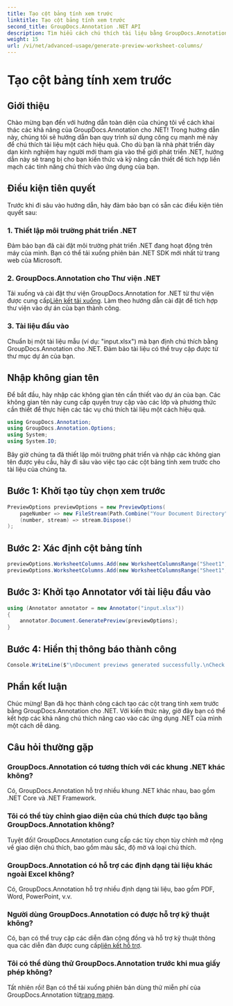 ```yaml
---
title: Tạo cột bảng tính xem trước
linktitle: Tạo cột bảng tính xem trước
second_title: GroupDocs.Annotation .NET API
description: Tìm hiểu cách chú thích tài liệu bằng GroupDocs.Annotation cho .NET. Hướng dẫn từng bước dành cho nhà phát triển .NET. Tăng cường các ứng dụng của bạn.
weight: 15
url: /vi/net/advanced-usage/generate-preview-worksheet-columns/
---
```


# Tạo cột bảng tính xem trước

## Giới thiệu
Chào mừng bạn đến với hướng dẫn toàn diện của chúng tôi về cách khai thác các khả năng của GroupDocs.Annotation cho .NET! Trong hướng dẫn này, chúng tôi sẽ hướng dẫn bạn quy trình sử dụng công cụ mạnh mẽ này để chú thích tài liệu một cách hiệu quả. Cho dù bạn là nhà phát triển dày dạn kinh nghiệm hay người mới tham gia vào thế giới phát triển .NET, hướng dẫn này sẽ trang bị cho bạn kiến thức và kỹ năng cần thiết để tích hợp liền mạch các tính năng chú thích vào ứng dụng của bạn.
## Điều kiện tiên quyết
Trước khi đi sâu vào hướng dẫn, hãy đảm bảo bạn có sẵn các điều kiện tiên quyết sau:
### 1. Thiết lập môi trường phát triển .NET
Đảm bảo bạn đã cài đặt môi trường phát triển .NET đang hoạt động trên máy của mình. Bạn có thể tải xuống phiên bản .NET SDK mới nhất từ trang web của Microsoft.
### 2. GroupDocs.Annotation cho Thư viện .NET
 Tải xuống và cài đặt thư viện GroupDocs.Annotation for .NET từ thư viện được cung cấp[Liên kết tải xuống](https://releases.groupdocs.com/annotation/net/). Làm theo hướng dẫn cài đặt để tích hợp thư viện vào dự án của bạn thành công.
### 3. Tài liệu đầu vào
Chuẩn bị một tài liệu mẫu (ví dụ: "input.xlsx") mà bạn định chú thích bằng GroupDocs.Annotation cho .NET. Đảm bảo tài liệu có thể truy cập được từ thư mục dự án của bạn.

## Nhập không gian tên
Để bắt đầu, hãy nhập các không gian tên cần thiết vào dự án của bạn. Các không gian tên này cung cấp quyền truy cập vào các lớp và phương thức cần thiết để thực hiện các tác vụ chú thích tài liệu một cách hiệu quả.

```csharp
using GroupDocs.Annotation;
using GroupDocs.Annotation.Options;
using System;
using System.IO;
```

Bây giờ chúng ta đã thiết lập môi trường phát triển và nhập các không gian tên được yêu cầu, hãy đi sâu vào việc tạo các cột bảng tính xem trước cho tài liệu của chúng ta.
## Bước 1: Khởi tạo tùy chọn xem trước
```csharp
PreviewOptions previewOptions = new PreviewOptions(
    pageNumber => new FileStream(Path.Combine("Your Document Directory", $"cells_page{pageNumber}.png"), FileMode.Create),
    (number, stream) => stream.Dispose()
);
```
## Bước 2: Xác định cột bảng tính
```csharp
previewOptions.WorksheetColumns.Add(new WorksheetColumnsRange("Sheet1", 2, 3));
previewOptions.WorksheetColumns.Add(new WorksheetColumnsRange("Sheet1", 1, 1));
```
## Bước 3: Khởi tạo Annotator với tài liệu đầu vào
```csharp
using (Annotator annotator = new Annotator("input.xlsx"))
{
    annotator.Document.GeneratePreview(previewOptions);
}
```
## Bước 4: Hiển thị thông báo thành công
```csharp
Console.WriteLine($"\nDocument previews generated successfully.\nCheck output in {"Your Document Directory"}.");
```

## Phần kết luận
Chúc mừng! Bạn đã học thành công cách tạo các cột trang tính xem trước bằng GroupDocs.Annotation cho .NET. Với kiến thức này, giờ đây bạn có thể kết hợp các khả năng chú thích nâng cao vào các ứng dụng .NET của mình một cách dễ dàng.
## Câu hỏi thường gặp
### GroupDocs.Annotation có tương thích với các khung .NET khác không?
Có, GroupDocs.Annotation hỗ trợ nhiều khung .NET khác nhau, bao gồm .NET Core và .NET Framework.
### Tôi có thể tùy chỉnh giao diện của chú thích được tạo bằng GroupDocs.Annotation không?
Tuyệt đối! GroupDocs.Annotation cung cấp các tùy chọn tùy chỉnh mở rộng về giao diện chú thích, bao gồm màu sắc, độ mờ và loại chú thích.
### GroupDocs.Annotation có hỗ trợ các định dạng tài liệu khác ngoài Excel không?
Có, GroupDocs.Annotation hỗ trợ nhiều định dạng tài liệu, bao gồm PDF, Word, PowerPoint, v.v.
### Người dùng GroupDocs.Annotation có được hỗ trợ kỹ thuật không?
 Có, bạn có thể truy cập các diễn đàn cộng đồng và hỗ trợ kỹ thuật thông qua các diễn đàn được cung cấp[liên kết hỗ trợ](https://forum.groupdocs.com/c/annotation/10).
### Tôi có thể dùng thử GroupDocs.Annotation trước khi mua giấy phép không?
 Tất nhiên rồi! Bạn có thể tải xuống phiên bản dùng thử miễn phí của GroupDocs.Annotation từ[trang mạng](https://releases.groupdocs.com/).